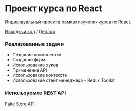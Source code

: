 # Проект курса по React

Индивидуальный проект в рамках изучения курса по React.

[Исходный код](https://github.com/artpotlov/rss-react-course-project) / 
[Деплой](https://rss-react-course.netlify.app)

### Реализованные задачи

- Создание компонентов
- Создание форм
- Использование хуков
- Применение API
- Использование контекста
- Использование стейт менеджера - Redux Toolkit

### Используемое REST API

[Fake Store API](https://fakeapi.platzi.com/doc/introduction)
